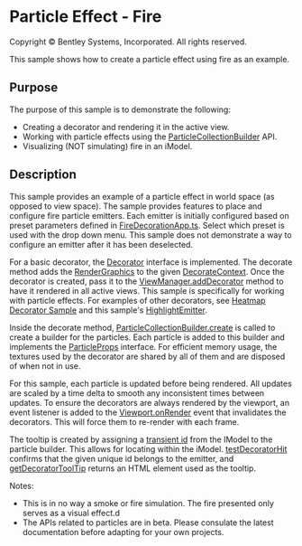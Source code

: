 # Particle Effect - Fire

Copyright © Bentley Systems, Incorporated. All rights reserved.

This sample shows how to create a particle effect using fire as an example.

## Purpose

The purpose of this sample is to demonstrate the following:

* Creating a decorator and rendering it in the active view.
* Working with particle effects using the [ParticleCollectionBuilder](https://www.itwinjs.org/reference/imodeljs-frontend/rendering/particlecollectionbuilder) API.
* Visualizing (NOT simulating) fire in an iModel.

## Description

This sample provides an example of a particle effect in world space (as opposed to view space).  The sample provides features to place and configure fire particle emitters.  Each emitter is initially configured based on preset parameters defined in [FireDecorationApp.ts](./FireDecorationApp.tsx).  Select which preset is used with the drop down menu.  This sample does not demonstrate a way to configure an emitter after it has been deselected.

For a basic decorator, the [Decorator](https://www.itwinjs.org/reference/imodeljs-frontend/views/decorator/) interface is implemented. The decorate method adds the [RenderGraphics](https://www.itwinjs.org/reference/imodeljs-frontend/rendering/rendergraphic/) to the given [DecorateContext](https://www.itwinjs.org/reference/imodeljs-frontend/rendering/decoratecontext). Once the decorator is created, pass it to the [ViewManager.addDecorator](https://www.itwinjs.org/reference/imodeljs-frontend/views/viewmanager/adddecorator/) method to have it rendered in all active views. This sample is specifically for working with particle effects. For examples of other decorators, see [Heatmap Decorator Sample](https://www.itwinjs.org/sample-showcase/?group=Viewer+Features&sample=heatmap-decorator-sample&imodel=Metrostation+Sample) and this sample's [HighlightEmitter](./FireDecorator.ts).

Inside the decorate method, [ParticleCollectionBuilder.create](https://www.itwinjs.org/reference/imodeljs-frontend/rendering/particlecollectionbuilder/particlecollectionbuilder.create/) is called to create a builder for the particles.  Each particle is added to this builder and implements the [ParticleProps](https://www.itwinjs.org/reference/imodeljs-frontend/rendering/particleprops/?term=partic) interface.  For efficient memory usage, the textures used by the decorator are shared by all of them and are disposed of when not in use.

For this sample, each particle is updated before being rendered.  All updates are scaled by a time delta to smooth any inconsistent times between updates.  To ensure the decorators are always rendered by the viewport, an event listener is added to the [Viewport.onRender](https://www.itwinjs.org/reference/imodeljs-frontend/views/viewport/?term=onrender#onrender) event that invalidates the decorators.  This will force them to re-render with each frame.

The tooltip is created by assigning a [transient id](https://www.itwinjs.org/reference/imodeljs-frontend/imodelconnection/imodelconnection/?term=transientids#transientids) from the IModel to the particle builder. This allows for locating within the iModel. [testDecoratorHit](https://www.itwinjs.org/reference/imodeljs-frontend/views/decorator/testdecorationhit/) confirms that the given unique id belongs to the emitter, and [getDecoratorToolTip](https://www.itwinjs.org/reference/imodeljs-frontend/views/decorator/getdecorationtooltip/) returns an HTML element used as the tooltip.

Notes:

* This is in no way a smoke or fire simulation.  The fire presented only serves as a visual effect.d
* The APIs related to particles are in beta.  Please consulate the latest documentation before adapting for your own projects.
